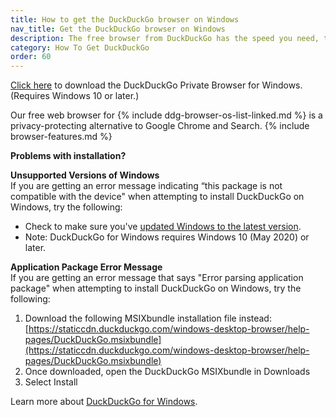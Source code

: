 ```yaml
---
title: How to get the DuckDuckGo browser on Windows
nav_title: Get the DuckDuckGo browser on Windows
description: The free browser from DuckDuckGo has the speed you need, the features you expect, and comes packed with our best-in-class privacy protections.
category: How To Get DuckDuckGo
order: 60
---
```


[Click here](http://duckduckgo.com/windows) to download the DuckDuckGo Private Browser for Windows. (Requires Windows 10 or later.)

Our free web browser for {% include ddg-browser-os-list-linked.md %} is a privacy-protecting alternative to Google Chrome and Search. {% include browser-features.md %}

**Problems with installation?**

**Unsupported Versions of Windows**<br />
If you are getting an error message indicating “this package is not compatible with the device" when attempting to install DuckDuckGo on Windows, try the following:

-   Check to make sure you've [updated Windows to the latest version](https://support.microsoft.com/en-us/windows/update-windows-3c5ae7fc-9fb6-9af1-1984-b5e0412c556a#WindowsVersion=Windows_10).
-   Note: DuckDuckGo for Windows requires Windows 10 (May 2020) or later.

**Application Package Error Message**<br />
If you are getting an error message that says "Error parsing application package" when attempting to install DuckDuckGo on Windows, try the following:

1. Download the following MSIXbundle installation file instead: [https://staticcdn.duckduckgo.com/windows-desktop-browser/help-pages/DuckDuckGo.msixbundle](https://staticcdn.duckduckgo.com/windows-desktop-browser/help-pages/DuckDuckGo.msixbundle)
1. Once downloaded, open the DuckDuckGo MSIXbundle in Downloads
1. Select Install

Learn more about [DuckDuckGo for Windows](https://spreadprivacy.com/windows-browser-open-beta).
